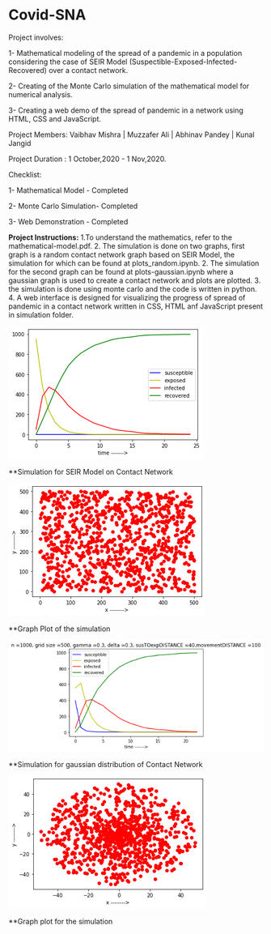 # Covid-SNA
Project involves: 

1- Mathematical modeling of the spread of a pandemic in a population considering the case of SEIR Model (Suspectible-Exposed-Infected-Recovered) over a contact network. 

2- Creating of the Monte Carlo simulation of the mathematical model for numerical analysis. 

3- Creating a web demo of the spread of pandemic in a network using HTML, CSS and JavaScript. 

Project Members:
Vaibhav Mishra | Muzzafer Ali | Abhinav Pandey | Kunal Jangid

Project Duration : 1 October,2020 - 1 Nov,2020.

Checklist:

1- Mathematical Model - Completed

2- Monte Carlo Simulation-  Completed

3- Web Demonstration - Completed


**Project Instructions:**
1.To understand the mathematics, refer to the mathematical-model.pdf.
2. The simulation is done on two graphs, first graph is a random contact network graph based on SEIR Model, the simulation for which can be found at plots_random.ipynb. 
2. The simulation for the second graph can be found at plots-gaussian.ipynb where a gaussian graph is used to create a contact network and plots are plotted.
3. the simulation is done using monte carlo and the code is written in python.
4. A web interface is designed for visualizing the progress of spread of pandemic in a contact network written in CSS, HTML anf JavaScript present in simulation folder.




![alt text](results/1.png?raw=true "Simulation for random distribution for SEIR Model")

**Simulation for SEIR Model on Contact Network

![alt text](results/2.png "Simulation for random distribution for SEIR Model")

**Graph Plot of the simulation

![alt text](results/3.png "Simulation for random distribution for SEIR Model")

**Simulation for gaussian distribution of Contact Network

![alt text](results/download.png "Simulation for random distribution for SEIR Model")

**Graph plot for the simulation
